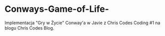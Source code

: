 # Conways-Game-of-Life-
Implementacja "Gry w Życie" Conway'a w Javie z Chris Codes Coding #1 na blogu Chris Codes Blog.
